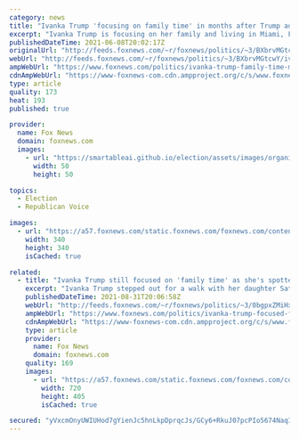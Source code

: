 ```yaml
---
category: news
title: "Ivanka Trump 'focusing on family time' in months after Trump administration"
excerpt: "Ivanka Trump is focusing on her family and living in Miami, Florida, with her husband Jared Kushner, sources familiar with the couple’s plans told Fox News, following four years in Washington, D.C., serving in the Trump administration."
publishedDateTime: 2021-06-08T20:02:17Z
originalUrl: "http://feeds.foxnews.com/~r/foxnews/politics/~3/BXbrvMGtcwY/ivanka-trump-family-time-months-after-trump-administration"
webUrl: "http://feeds.foxnews.com/~r/foxnews/politics/~3/BXbrvMGtcwY/ivanka-trump-family-time-months-after-trump-administration"
ampWebUrl: "https://www.foxnews.com/politics/ivanka-trump-family-time-months-after-trump-administration.amp"
cdnAmpWebUrl: "https://www-foxnews-com.cdn.ampproject.org/c/s/www.foxnews.com/politics/ivanka-trump-family-time-months-after-trump-administration.amp"
type: article
quality: 173
heat: 193
published: true

provider:
  name: Fox News
  domain: foxnews.com
  images:
    - url: "https://smartableai.github.io/election/assets/images/organizations/foxnews.com-50x50.jpg"
      width: 50
      height: 50

topics:
  - Election
  - Republican Voice

images:
  - url: "https://a57.foxnews.com/static.foxnews.com/foxnews.com/content/uploads/2020/10/340/340/brooke-singman-headshot.jpg?ve=1&tl=1"
    width: 340
    height: 340
    isCached: true

related:
  - title: "Ivanka Trump still focused on 'family time' as she's spotted on walk with daughter"
    excerpt: "Ivanka Trump stepped out for a walk with her daughter Saturday. The former White House adviser has been \"focusing on family time\" after serving four years in the Trump administration."
    publishedDateTime: 2021-08-31T20:06:58Z
    webUrl: "http://feeds.foxnews.com/~r/foxnews/politics/~3/0bgpxZMiHxE/ivanka-trump-focused-family-time-walk-daughter-jared-kushner-miami"
    ampWebUrl: "https://www.foxnews.com/politics/ivanka-trump-focused-family-time-walk-daughter-jared-kushner-miami.amp"
    cdnAmpWebUrl: "https://www-foxnews-com.cdn.ampproject.org/c/s/www.foxnews.com/politics/ivanka-trump-focused-family-time-walk-daughter-jared-kushner-miami.amp"
    type: article
    provider:
      name: Fox News
      domain: foxnews.com
    quality: 169
    images:
      - url: "https://a57.foxnews.com/static.foxnews.com/foxnews.com/content/uploads/2021/08/720/405/SINGLE_USE_ONLY_Ivanka_Trump_Display.jpg?ve=1&tl=1"
        width: 720
        height: 405
        isCached: true

secured: "yVxcmOnyUWIUHod7gYienJc5hnLkpDprqcJs/GCy6+RkuJ07pcPIo5674NaqIiUn3kd7olZvCa20agdzm+VMDwZhRf7PZgEmwb1j/rw1vSCNUEiA9BjjRD9PZvCw7N+veKaIZxoiul/PTp/UWsG0q02Nd/K10K/W7xATSExBhBbigaLGGLC1ZzCb71OZBgK48I+LuWvdHxb10dX2E8fl147ZIYJTHp9Q2tvSg3sAVVkJmmgBzEnEl/4FiQcJe9Of2lX0RgShGjqwYcK8sfSs8YFLPgV/XhP412jW56ZYtl3IEJv2RvwttNZVh3BLa4nRQ3sWgFiheTLanayAq/kREtYOOn/FR6ZrYRATvgSWtKY=;PUJgePfN0l34+2EmXEc0Jw=="
---
```


